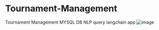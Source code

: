 # Tournament-Management
Tournament Management MYSQL DB NLP query langchain app
![image](https://github.com/user-attachments/assets/707c8ffc-4774-497e-b8bf-61d5a28f120d)
